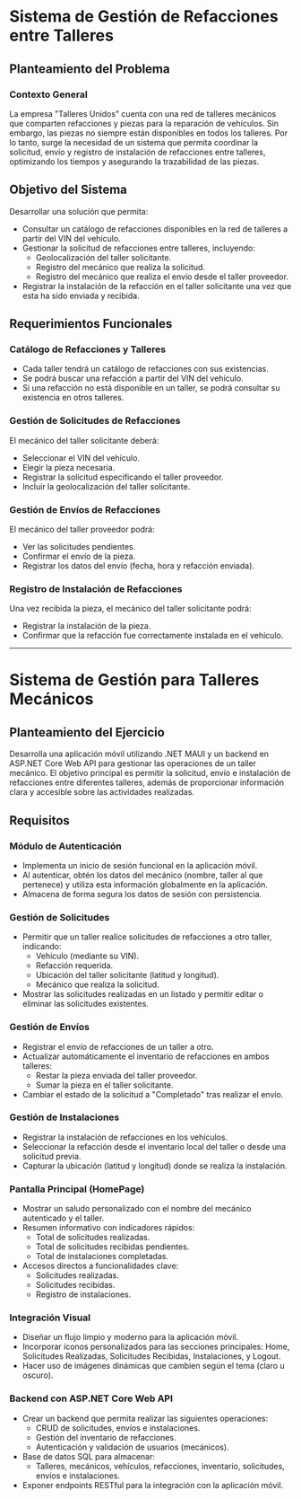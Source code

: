 # Sistema de Gestión de Refacciones entre Talleres

## Planteamiento del Problema

### Contexto General
La empresa "Talleres Unidos" cuenta con una red de talleres mecánicos que comparten refacciones y piezas para la reparación de vehículos. Sin embargo, las piezas no siempre están disponibles en todos los talleres. Por lo tanto, surge la necesidad de un sistema que permita coordinar la solicitud, envío y registro de instalación de refacciones entre talleres, optimizando los tiempos y asegurando la trazabilidad de las piezas.

## Objetivo del Sistema

Desarrollar una solución que permita:

- Consultar un catálogo de refacciones disponibles en la red de talleres a partir del VIN del vehículo.
- Gestionar la solicitud de refacciones entre talleres, incluyendo:
  - Geolocalización del taller solicitante.
  - Registro del mecánico que realiza la solicitud.
  - Registro del mecánico que realiza el envío desde el taller proveedor.
- Registrar la instalación de la refacción en el taller solicitante una vez que esta ha sido enviada y recibida.

## Requerimientos Funcionales

### Catálogo de Refacciones y Talleres

- Cada taller tendrá un catálogo de refacciones con sus existencias.
- Se podrá buscar una refacción a partir del VIN del vehículo.
- Si una refacción no está disponible en un taller, se podrá consultar su existencia en otros talleres.

### Gestión de Solicitudes de Refacciones

El mecánico del taller solicitante deberá:

- Seleccionar el VIN del vehículo.
- Elegir la pieza necesaria.
- Registrar la solicitud especificando el taller proveedor.
- Incluir la geolocalización del taller solicitante.

### Gestión de Envíos de Refacciones

El mecánico del taller proveedor podrá:

- Ver las solicitudes pendientes.
- Confirmar el envío de la pieza.
- Registrar los datos del envío (fecha, hora y refacción enviada).

### Registro de Instalación de Refacciones

Una vez recibida la pieza, el mecánico del taller solicitante podrá:

- Registrar la instalación de la pieza.
- Confirmar que la refacción fue correctamente instalada en el vehículo.

------------------------------------------------------------------
# Sistema de Gestión para Talleres Mecánicos

## Planteamiento del Ejercicio

Desarrolla una aplicación móvil utilizando .NET MAUI y un backend en ASP.NET Core Web API para gestionar las operaciones de un taller mecánico. El objetivo principal es permitir la solicitud, envío e instalación de refacciones entre diferentes talleres, además de proporcionar información clara y accesible sobre las actividades realizadas.

## Requisitos

### Módulo de Autenticación

- Implementa un inicio de sesión funcional en la aplicación móvil.
- Al autenticar, obtén los datos del mecánico (nombre, taller al que pertenece) y utiliza esta información globalmente en la aplicación.
- Almacena de forma segura los datos de sesión con persistencia.

### Gestión de Solicitudes

- Permitir que un taller realice solicitudes de refacciones a otro taller, indicando:
  - Vehículo (mediante su VIN).
  - Refacción requerida.
  - Ubicación del taller solicitante (latitud y longitud).
  - Mecánico que realiza la solicitud.
- Mostrar las solicitudes realizadas en un listado y permitir editar o eliminar las solicitudes existentes.

### Gestión de Envíos

- Registrar el envío de refacciones de un taller a otro.
- Actualizar automáticamente el inventario de refacciones en ambos talleres:
  - Restar la pieza enviada del taller proveedor.
  - Sumar la pieza en el taller solicitante.
- Cambiar el estado de la solicitud a "Completado" tras realizar el envío.

### Gestión de Instalaciones

- Registrar la instalación de refacciones en los vehículos.
- Seleccionar la refacción desde el inventario local del taller o desde una solicitud previa.
- Capturar la ubicación (latitud y longitud) donde se realiza la instalación.

### Pantalla Principal (HomePage)

- Mostrar un saludo personalizado con el nombre del mecánico autenticado y el taller.
- Resumen informativo con indicadores rápidos:
  - Total de solicitudes realizadas.
  - Total de solicitudes recibidas pendientes.
  - Total de instalaciones completadas.
- Accesos directos a funcionalidades clave:
  - Solicitudes realizadas.
  - Solicitudes recibidas.
  - Registro de instalaciones.

### Integración Visual

- Diseñar un flujo limpio y moderno para la aplicación móvil.
- Incorporar íconos personalizados para las secciones principales: Home, Solicitudes Realizadas, Solicitudes Recibidas, Instalaciones, y Logout.
- Hacer uso de imágenes dinámicas que cambien según el tema (claro u oscuro).

### Backend con ASP.NET Core Web API

- Crear un backend que permita realizar las siguientes operaciones:
  - CRUD de solicitudes, envíos e instalaciones.
  - Gestión del inventario de refacciones.
  - Autenticación y validación de usuarios (mecánicos).
- Base de datos SQL para almacenar:
  - Talleres, mecánicos, vehículos, refacciones, inventario, solicitudes, envíos e instalaciones.
- Exponer endpoints RESTful para la integración con la aplicación móvil.

